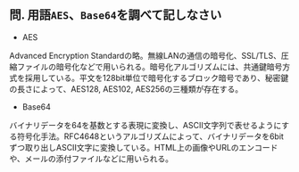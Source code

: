## 問. 用語`AES`、`Base64`を調べて記しなさい

- AES

Advanced Encryption Standardの略。無線LANの通信の暗号化、SSL/TLS、圧縮ファイルの暗号化などで用いられる。暗号化アルゴリズムには、共通鍵暗号方式を採用している。平文を128bit単位で暗号化するブロック暗号であり、秘密鍵の長さによって、AES128, AES102, AES256の三種類が存在する。

- Base64

バイナリデータを64を基数とする表現に変換し、ASCII文字列で表せるようにする符号化手法。RFC4648というアルゴリズムによって、バイナリデータを6bitずつ取り出しASCII文字に変換している。HTML上の画像やURLのエンコードや、メールの添付ファイルなどに用いられる。

